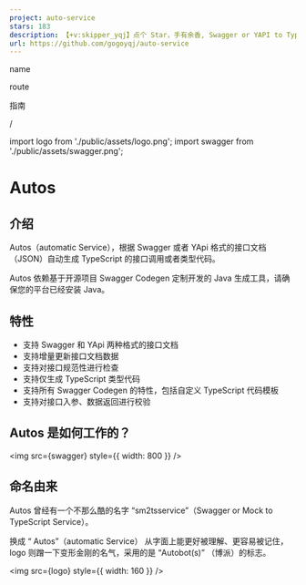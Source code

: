 ```yaml
---
project: auto-service
stars: 183
description: 【+v:skipper_yqj】点个 Star，手有余香, Swagger or YAPI to TypeScript services and models
url: https://github.com/gogoyqj/auto-service
---
```


name

route

指南

/

import logo from './public/assets/logo.png'; import swagger from './public/assets/swagger.png';

Autos
=====

介绍
--

Autos（automatic Service），根据 Swagger 或者 YApi 格式的接口文档（JSON）自动生成 TypeScript 的接口调用或者类型代码。

Autos 依赖基于开源项目 Swagger Codegen 定制开发的 Java 生成工具，请确保您的平台已经安装 Java。

特性
--

-   支持 Swagger 和 YApi 两种格式的接口文档
-   支持增量更新接口文档数据
-   支持对接口规范性进行检查
-   支持仅生成 TypeScript 类型代码
-   支持所有 Swagger Codegen 的特性，包括自定义 TypeScript 代码模板
-   支持对接口入参、数据返回进行校验

Autos 是如何工作的？
-------------

<img src={swagger} style={{ width: 800 }} />

命名由来
----

Autos 曾经有一个不那么酷的名字 “sm2tsservice”（Swagger or Mock to TypeScript Service）。

换成 “ Autos”（automatic Service） 从字面上能更好被理解、更容易被记住，logo 则蹭一下变形金刚的名气，采用的是 “Autobot(s)” （博派）的标志。

<img src={logo} style={{ width: 160 }} />
